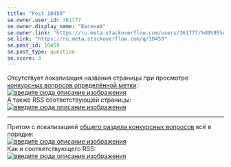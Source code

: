 ```yaml
---
title: "Post 10459"
se.owner.user_id: 361777
se.owner.display_name: "Евгений"
se.owner.link: "https://ru.meta.stackoverflow.com/users/361777/%d0%95%d0%b2%d0%b3%d0%b5%d0%bd%d0%b8%d0%b9"
se.link: "https://ru.meta.stackoverflow.com/q/10459"
se.post_id: 10459
se.post_type: question
se.score: 3
---
```

<p>Отсутствует локализация названия страницы при просмотре <a href="https://ru.stackoverflow.com/questions/tagged/python?tab=Bounties">конкурсных вопросов определённой метки</a>:<br>
<a href="https://i.stack.imgur.com/eIcYJ.png" rel="nofollow noreferrer"><img src="https://i.stack.imgur.com/eIcYJ.png" alt="введите сюда описание изображения"></a><br>
А также RSS соответствующей страницы:<br>
<a href="https://i.stack.imgur.com/wRvkN.png" rel="nofollow noreferrer"><img src="https://i.stack.imgur.com/wRvkN.png" alt="введите сюда описание изображения"></a></p>

<hr>

<p>Притом с локализацией <a href="https://ru.stackoverflow.com/?tab=bounties">общего раздела конкурсных вопросов</a> всё в порядке:<br>
<a href="https://i.stack.imgur.com/sEzd4.png" rel="nofollow noreferrer"><img src="https://i.stack.imgur.com/sEzd4.png" alt="введите сюда описание изображения"></a><br>
Как и соответствующего RSS:<br>
<a href="https://i.stack.imgur.com/Fc7ka.png" rel="nofollow noreferrer"><img src="https://i.stack.imgur.com/Fc7ka.png" alt="введите сюда описание изображения"></a></p>
